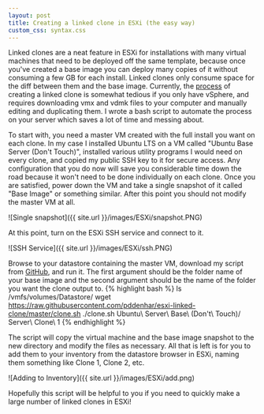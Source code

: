 ```yaml
---
layout: post
title: Creating a linked clone in ESXi (the easy way)
custom_css: syntax.css
---
```

Linked clones are a neat feature in ESXi for installations with many virtual machines that need to be deployed off the same template, because once you've created a base image you can deploy many copies of it without consuming a few GB for each install. Linked clones only consume space for the diff between them and the base image. Currently, the [process](http://sanbarrow.com/linkedcloneswithesxi.html) of creating a linked clone is somewhat tedious if you only have vSphere, and requires downloading vmx and vdmk files to your computer and manually editing and duplicating them. I wrote a bash script to automate the process on your server which saves a lot of time and messing about.

To start with, you need a master VM created with the full install you want on each clone. In my case I installed Ubuntu LTS on a VM called "Ubuntu Base Server (Don't Touch)", installed various utility programs I would need on every clone, and copied my public SSH key to it for secure access. Any configuration that you do now will save you considerable time down the road because it won't need to be done individually on each clone. Once you are satisfied, power down the VM and take a single snapshot of it called "Base Image" or something similar. After this point you should not modify the master VM at all. 

![Single snapshot]({{ site.url }}/images/ESXi/snapshot.PNG)

At this point, turn on the ESXi SSH service and connect to it. 

![SSH Service]({{ site.url }}/images/ESXi/ssh.PNG)

Browse to your datastore containing the master VM, download my script from [GitHub](https://github.com/pddenhar/esxi-linked-clone), and run it. The first argument should be the folder name of your base image and the second argument should be the name of the folder you want the clone output to.
{% highlight bash %}
ls /vmfs/volumes/Datastore/
wget https://raw.githubusercontent.com/pddenhar/esxi-linked-clone/master/clone.sh
./clone.sh Ubuntu\ Server\ Base\ \(Don\'t\ Touch\)/ Server\ Clone\ 1
{% endhighlight %}

The script will copy the virtual machine and the base image snapshot to the new directory and modify the files as necessary. All that is left is for you to add them to your inventory from the datastore browser in ESXi, naming them something like Clone 1, Clone 2, etc.

![Adding to Inventory]({{ site.url }}/images/ESXi/add.png)

Hopefully this script will be helpful to you if you need to quickly make a large number of linked clones in ESXi!